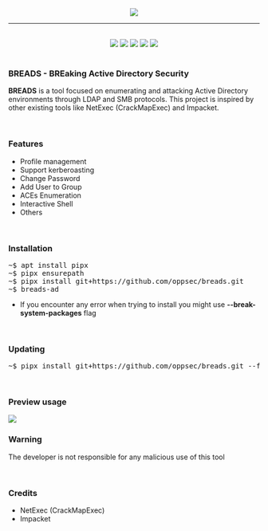 <div align="center">
<img src="https://i.imgur.com/xV6HY67.jpeg">

<br>

___

<br>

<img src="https://img.shields.io/github/license/oppsec/breads?color=blue&logo=github&style=for-the-badge">
<img src="https://img.shields.io/github/issues/oppsec/breads?color=blue&logo=github&style=for-the-badge">
<img src="https://img.shields.io/github/stars/oppsec/breads?color=blue&logo=github&style=for-the-badge">
<img src="https://img.shields.io/github/forks/oppsec/breads?color=blue&logo=github&style=for-the-badge">
<img src="https://img.shields.io/github/languages/code-size/oppsec/breads?color=blue&logo=github&style=for-the-badge">

</div>

<br>

<h3> BREADS - BREaking Active Directory Security </h2>
<p> <b>BREADS</b> is a tool focused on enumerating and attacking Active Directory environments through LDAP and SMB protocols. This project is inspired by other existing tools like NetExec (CrackMapExec) and Impacket. </p>

<br>

<h3> Features </h3>
<ul>
    <li>Profile management</li>
    <li>Support kerberoasting</li>
    <li>Change Password</li>
    <li>Add User to Group</li>
    <li>ACEs Enumeration</li>
    <li>Interactive Shell</li>
    <li>Others</li>
</ul>

<br>

<h3> Installation </h3>
<pre>
~$ apt install pipx
~$ pipx ensurepath
~$ pipx install git+https://github.com/oppsec/breads.git
~$ breads-ad
</pre>

- If you encounter any error when trying to install you might use <b>--break-system-packages</b> flag

<br>

<h3> Updating </h4>
<pre>
~$ pipx install git+https://github.com/oppsec/breads.git --force
</pre>

<br>

<h3> Preview usage </h3>
<a href="https://asciinema.org/a/647121" target="_blank"><img src="https://asciinema.org/a/647121.svg" /></a>

<br>

<h3> Warning </h3>
<p> The developer is not responsible for any malicious use of this tool </p>

<br>

<h3> Credits </h3>
<ul>
    <li>NetExec (CrackMapExec)</li>
    <li>Impacket</li>
</ul>